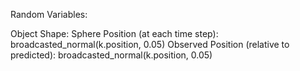 Random Variables:

Object Shape: Sphere
Position (at each time step): broadcasted_normal(k.position, 0.05)
Observed Position (relative to predicted): broadcasted_normal(k.position, 0.05)